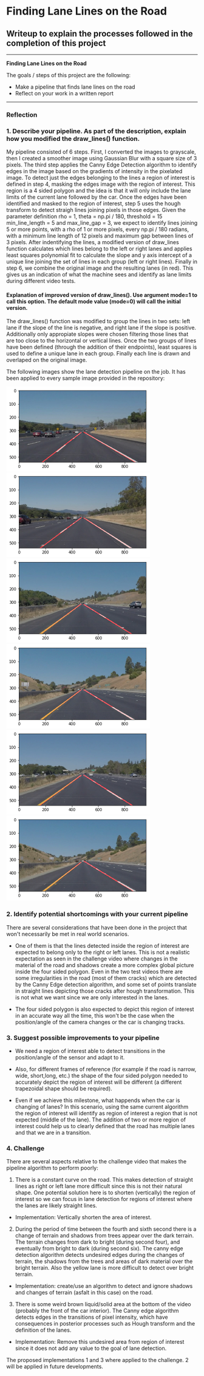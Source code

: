 # **Finding Lane Lines on the Road** 

## Writeup to explain the processes followed in the completion of this project

---

**Finding Lane Lines on the Road**

The goals / steps of this project are the following:
* Make a pipeline that finds lane lines on the road
* Reflect on your work in a written report


[//]: # (Image References)

[image1]: ./test_images/solidWhiteCurve_lanes.png "Lane detection 1"
[image2]: ./test_images/solidWhiteRight_lanes.png "Lane detection 2"
[image3]: ./test_images/solidYellowCurve_lanes.png "Lane detection 3"
[image4]: ./test_images/solidYellowCurve2_lanes.png "Lane detection 4"
[image5]: ./test_images/solidYellowLeft_lanes.png "Lane detection 5"
[image6]: ./test_images/whiteCarLaneSwitch_lanes.png "Lane detection 6"

---

### Reflection

### 1. Describe your pipeline. As part of the description, explain how you modified the draw_lines() function.

My pipeline consisted of 6 steps. First, I converted the images to grayscale, then I created a smoother image using Gaussian Blur with a square size of 3 pixels. The third step applies the 
Canny Edge Detection algorithm to identify edges in the image based on the gradients of intensity in the pixelated image. To detect just the edges belonging to the lines a region of
interest is defined in step 4, masking the edges image with the region of interest. This region is a 4 sided polygon and the idea is that
it will only include the lane limits of the current lane followed by the car. Once the edges have been identified and masked to the region of interest, step 5 uses the hough transform to detect straigh lines joining pixels in those edges. Given the parameter definition rho = 1,
    theta = np.pi / 180,
    threshold = 15
    min_line_length = 5 and 
    max_line_gap = 3, we expect to identify lines joining 5 or more points, with a rho of 1 or more pixels, every np.pi / 180 radians, with a minimum line length of 12 pixels and maximum gap between lines of 3 pixels. After indentifying the lines, a modified version of draw_lines function calculates
which lines belong to the left or right lanes and applies least squares polynomial fit to calculate the slope and y axis intercept of a unique line joining the set of lines in each group (left or right lines).
Finally in step 6, we combine the original image and the resulting lanes (in red). This gives us
an indication of what the machine sees and identify as lane limits during different video tests.

#### Explanation of improved version of draw_lines(). Use argument mode=1 to call this option. The default mode value (mode=0) will call the initial version.
 
The draw_lines() function was modified to group the lines in two sets: left lane if the slope of the line is negative, and right lane if the slope is positive. Additionally only appropiate slopes were chosen filtering those lines that are too close to the horizontal or vertical lines.
Once the two groups of lines have been defined (through the addition of their endpoints), least squares is used to define a unique lane in each group. Finally each line is drawn and overlaped on the original image.

The following images show the lane detection pipeline on the job. It has been applied to every sample image provided in the repository:

![alt text][image1]
![alt text][image2]
![alt text][image3]
![alt text][image4]
![alt text][image5]
![alt text][image6]


### 2. Identify potential shortcomings with your current pipeline

There are several considerations that have been done in the project that won't necessarily be met in real world scenarios. 
- One of them is that the lines detected inside the region of interest are expected to belong only to the right or left lanes. This is not a realistic expectation as seen in the challenge video where changes in the material of the road and shadows create a more
complex global picture inside the four sided polygon. Even in the two test videos there are some irregularities in the road (most of them cracks) which are detected by the Canny Edge detection algorithm, and some set of points translate in straight lines depicting those cracks after hough transformation. This is not what we want since we are only interested in the lanes.

- The four sided polygon is also expected to depict this region of interest in an accurate way all the time, this won't be the case when the position/angle of the camera changes or the car is changing tracks. 

### 3. Suggest possible improvements to your pipeline

- We need a region of interest able to detect transitions in the position/angle of the sensor and adapt to it. 

- Also, for different frames of reference (for example if the road is narrow, wide, short,long, etc.) the shape of the four sided polygon needed to accurately depict the region of interest will be different (a different trapezoidal shape should be required). 

- Even if we achieve this milestone, what happends when the car is changing of lanes? In this scenario, using the same current algorithm the region of interest will identify as region of interest a region that is not expected (middle of the lane). The addition of two or more region of interest could help us to clearly defined that the road has multiple lanes and that we are in a transition.

### 4. Challenge

There are several aspects relative to the challenge video that makes the pipeline algorithm to perform poorly:

1. There is a constant curve on the road. This makes detection of straight lines as right or left lane more difficult since this is not their natural shape. One potential solution here is to shorten (vertically) the region of interest so we can focus in lane detection for regions of interest where the lanes are likely straight lines.
- Implementation: Vertically shorten the area of interest. 
2. During the period of time between the fourth  and sixth second there is a change of terrain and shadows from trees appear over the dark terrain. The terrain changes from dark to bright (during second four), and eventually from bright to dark (during second six). The canny edge detection algorithm detects undesired edges during the changes of terrain, the shadows from the trees and areas of dark material over the bright terrain. Also the yellow lane is more difficult to detect over bright terrain.
- Implementation: create/use an algorithm to detect and ignore shadows and changes of terrain (asfalt in this case) on the road.
3. There is some weird brown liquid/solid area at the bottom of the video (probably the front of the car interior). The Canny edge algorithm detects edges in the transitions of pixel intensity, which have consequences in posterior processes such as Hough transform and the definition of the lanes.
- Implementation: Remove this undesired area from region of interest since it does not add any value to the goal of lane detection. 

The proposed implementations 1 and 3 where applied to the challenge. 2 will be applied in future developments. 